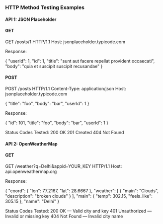 ### HTTP Method Testing Examples

#### API 1: JSON Placeholder

#### GET

GET /posts/1 HTTP/1.1
Host: jsonplaceholder.typicode.com

Response:

{
"userId": 1,
"id": 1,
"title": "sunt aut facere repellat provident occaecati",
"body": "quia et suscipit suscipit recusandae"
}

#### POST

POST /posts HTTP/1.1
Content-Type: application/json
Host: jsonplaceholder.typicode.com

{
"title": "foo",
"body": "bar",
"userId": 1
}

Response:

{
"id": 101,
"title": "foo",
"body": "bar",
"userId": 1
}

Status Codes Tested:
200 OK
201 Created
404 Not Found

#### API 2: OpenWeatherMap

#### GET

GET /weather?q=Delhi&appid=YOUR_KEY HTTP/1.1
Host: api.openweathermap.org

Response:

{
"coord": { "lon": 77.2167, "lat": 28.6667 },
"weather": [ { "main": "Clouds", "description": "broken clouds" } ],
"main": { "temp": 302.15, "feels_like": 305.15 },
"name": "Delhi"
}

Status Codes Tested:
200 OK — Valid city and key
401 Unauthorized — Invalid or missing key
404 Not Found — Invalid city name
